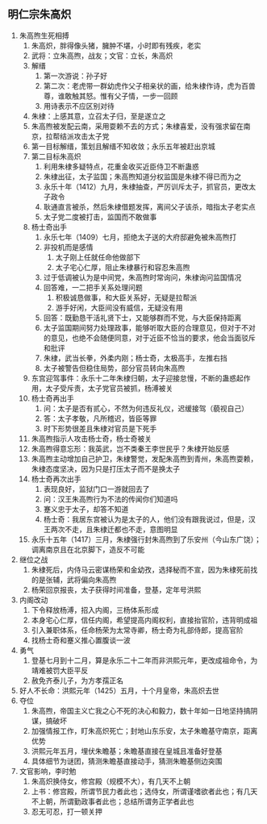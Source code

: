 ## 明仁宗朱高炽

1. 朱高煦生死相搏
   1. 朱高炽，胖得像头猪，臃肿不堪，小时即有残疾，老实
   2. 武将：立朱高煦，战友；文官：立长，朱高炽
   3. 解缙
      1. 第一次游说：孙子好
      2. 第二次：老虎带一群幼虎作父子相亲状的画，给朱棣作诗，虎为百兽尊，谁敢触其怒。惟有父子情，一步一回顾
      3. 用诗表示不应区别对待
   4. 朱棣：上感其意，立召太子归，至是遂立之
   5. 朱高煦被发配云南，采用耍赖不去的方式；朱棣喜爱，没有强求留在南京，拉帮结派攻击太子党
   6. 第一目标解缙，策划且解缙不知收敛；永乐五年被赶出京城
   7. 第二目标朱高炽
      1. 利用朱棣多疑特点，花重金收买近臣侍卫不断蛊惑
      2. 朱棣出征，太子监国；朱高煦知道分权监国是朱棣不得已而为之
      3. 永乐十年（1412）九月，朱棣抽查，严厉训斥太子，抓官员，更改太子政令
      4. 耿通直言被杀，然后朱棣借题发挥，离间父子该杀，暗指太子老实点
      5. 太子党二度被打击，监国而不敢做事
   8. 杨士奇出手
      1. 永乐七年（1409）七月，拒绝太子送的大府邸避免被朱高煦打
      2. 非投机而是感情
         1. 太子刚上任就任命他做部下
         2. 太子宅心仁厚，阻止朱棣暴行和容忍朱高煦
      3. 过于低调被认为是中间党，朱高煦时常询问，朱棣询问监国情况
      4. 回答难，一二把手关系处理问题
         1. 积极诚恳做事，和大臣关系好，无疑是拉帮派
         2. 游手好闲，大臣间没有威信，无疑没有用
      5. 回答：既勤恳干活礼贤下士，又能够群而不党，与大臣保持距离
      6. 太子监国期间努力处理政事，能够听取大臣的合理意见，但对于不对的意见，也绝不会随便同意，对于近臣不恰当的要求，他会当面驳斥和批评
      7. 朱棣，武当长拳，外柔内刚；杨士奇，太极高手，左推右挡
      8. 太子被警告但稳住局势，部分官员转向朱高煦
   9. 东宫迎驾事件：永乐十二年朱棣归朝，太子迎接怠慢，不断的蛊惑起作用，太子受斥责，太子党官员被抓，杨溥被关
   10. 杨士奇再出手
       1. 问：太子是否有贰心，不然为何违反礼仪，迟缓接驾（藐视自己）
       2. 答：太子孝敬，凡所稽迟，皆臣等罪
       3. 时下形势很差且朱棣对官员是下死手
   11. 朱高煦指示人攻击杨士奇，杨士奇被关
   12. 朱高煦得意忘形：我英武，岂不类秦王李世民乎？朱棣开始反感
   13. 朱高煦主动增加自己护卫，朱棣警觉，发配朱高煦到青州，朱高煦耍赖，朱棣态度坚决，因为只是打压太子而不是换太子
   14. 杨士奇再次出手
       1. 表现良好，监狱门口一游就回去了
       2. 问：汉王朱高煦行为不法的传闻你们知道吗
       3. 蹇义忠于太子，却答不知道
       4. 杨士奇：我居东宫被认为是太子的人，他们没有跟我说过，但是，汉王两次不走，且朱棣迁都也不走，意图明显
   15. 永乐十五年（1417）三月，朱棣强行封朱高煦到了乐安州（今山东广饶）；调离南京且在北京脚下，造反不可能
2. 继位之战
   1. 朱棣死后，内侍马云密谋杨荣和金幼孜，选择秘而不宣，因为朱棣死前找的是张辅，武将偏向朱高煦
   2. 杨荣回京报丧，太子获得时间准备，登基，定年号洪熙
3. 内阁改动
   1. 下令释放杨溥，招入内阁，三杨体系形成
   2. 本身宅心仁厚，信任内阁，希望提高内阁权利，直接抬官阶，违背明成祖
   3. 引入兼职体系，任命杨荣为太常寺卿，杨士奇为礼部侍郎，提高官阶
   4. 找杨士奇和蹇义推心置腹谈一波
4. 勇气
   1. 登基七月到十二月，算是永乐二十二年而非洪熙元年，更改成祖命令，为靖难被罚大臣平反
   2. 赦免齐泰儿子，为方孝孺正名
5. 好人不长命：洪熙元年（1425）五月，十个月皇帝，朱高炽去世
6. 夺位
   1. 朱高煦，帝国主义亡我之心不死的决心和毅力，数十年如一日地坚持搞阴谋，搞破坏
   2. 加强情报工作，盯朱高炽死亡；封地山东乐安，太子朱瞻基守南京，距离优势
   3. 洪熙元年五月，埋伏朱瞻基；朱瞻基直接在皇城且准备好登基
   4. 具体细节为谜团，猜测朱瞻基直接动手，猜测朱瞻基侧边突围
7. 文官影响，李时勉
   1. 朱高炽换侍女，修宫殿（规模不大），有几天不上朝
   2. 上书：修宫殿，所谓节民力者此也；选侍女，所谓谨嗜欲者此也；有几天不上朝，所谓勤政事者此也；总结所谓务正学者此也
   3. 忍无可忍，打一顿关押


